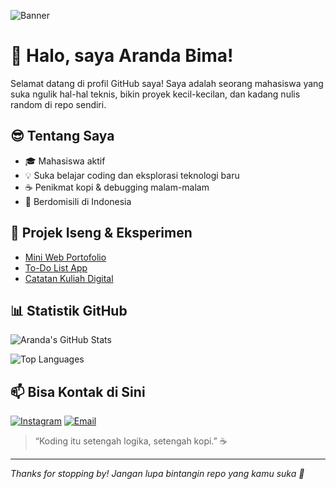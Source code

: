 <!-- Banner -->
![Banner](https://i.imgur.com/q6DCsEX.png) <!-- Ganti dengan banner kamu kalau punya -->

# 👋 Halo, saya Aranda Bima!

Selamat datang di profil GitHub saya! Saya adalah seorang mahasiswa yang suka ngulik hal-hal teknis, bikin proyek kecil-kecilan, dan kadang nulis random di repo sendiri.

## 😎 Tentang Saya
- 🎓 Mahasiswa aktif
- 💡 Suka belajar coding dan eksplorasi teknologi baru
- ☕ Penikmat kopi & debugging malam-malam
- 📍 Berdomisili di Indonesia

## 🚀 Projek Iseng & Eksperimen
- [Mini Web Portofolio](https://github.com/arandabima/web-portofolio)
- [To-Do List App](https://github.com/arandabima/todo-app)
- [Catatan Kuliah Digital](https://github.com/arandabima/notes-digital)

## 📊 Statistik GitHub
![Aranda's GitHub Stats](https://github-readme-stats.vercel.app/api?username=arandabima&show_icons=true&theme=tokyonight)

![Top Languages](https://github-readme-stats.vercel.app/api/top-langs/?username=arandabima&layout=compact&theme=tokyonight)

## 📫 Bisa Kontak di Sini
[![Instagram](https://img.shields.io/badge/-@arandabima-E4405F?style=flat&logo=instagram&logoColor=white)](https://www.instagram.com/arandabima_/)
[![Email](https://img.shields.io/badge/-Email-0078D4?style=flat&logo=gmail&logoColor=white)](mailto:arandabimantara100@gmail.com)

> “Koding itu setengah logika, setengah kopi.” ☕

---

_Thanks for stopping by! Jangan lupa bintangin repo yang kamu suka 🌟_
